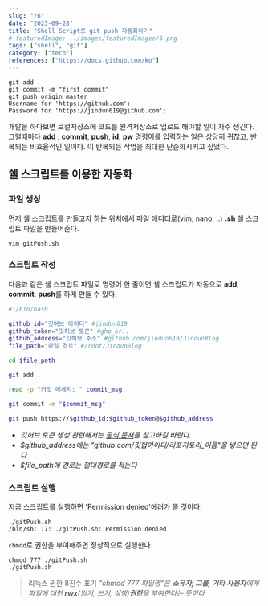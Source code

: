 ```yaml
---
slug: "/6"
date: "2023-09-28"
title: "Shell Script로 git push 자동화하기"
# featuredImage: ../images/featuredImages/6.png
tags: ["shell", "git"]
category: ["tech"]
references: ["https://docs.github.com/ko"]
---
```

```bash{promptUser: root}{promptHost: ubuntu}{outputLines: 4-5}
git add .
git commit -m "first commit"
git push origin master
Username for 'https://github.com':
Password for 'https://jindun619@github.com':
```
개발을 하다보면 로컬저장소에 코드를 원격저장소로 업로드 해야할 일이 자주 생긴다.
그럴때마다 **add** , **commit**, **push**, **id**, **pw** 명령어를 입력하는 일은
상당히 귀찮고, 반복되는 비효율적인 일이다. 이 반복되는 작업을 최대한 단순화시키고 싶었다.

## 쉘 스크립트를 이용한 자동화
### 파일 생성
먼저 쉘 스크립트를 만들고자 하는 위치에서 파일 에디터로(vim, nano, ..) **.sh** 쉘 스크립트 파일을 만들어준다.
```bash{promptUser: root}{promptHost: ubuntu}
vim gitPush.sh
```
### 스크립트 작성
다음과 같은 쉘 스크립트 파일로 명령어 한 줄이면 쉘 스크립트가 자동으로 **add**, **commit**, **push**를 하게 만들 수 있다.
```bash
#!/bin/bash

github_id="깃허브 아이디" #jindun619
github_token="깃허브 토큰" #ghp_kr..
github_address="깃허브 주소" #github.com/jindun619/JindunBlog
file_path="파일 경로" #/root/JindunBlog

cd $file_path

git add .

read -p "커밋 메세지: " commit_msg

git commit -m "$commit_msg"

git push https://$github_id:$github_token@$github_address
```
- *깃허브 토큰 생성 관련해서는 [공식 문서](https://docs.github.com/ko/authentication/keeping-your-account-and-data-secure/managing-your-personal-access-tokens#creating-a-personal-access-token-classic)를 참고하길 바란다.*
- *$github_address에는 "github.com/깃헙아이디/리포지토리_이름"을 넣으면 된다*
- *$file_path에 경로는 절대경로를 적는다*
### 스크립트 실행
지금 스크립트를 실행하면 'Permission denied'에러가 뜰 것이다.
```bash{promptUser: root}{promptHost: ubuntu}{outputLines: 2}
./gitPush.sh
/bin/sh: 17: ./gitPush.sh: Permission denied
```
`chmod`로 권한을 부여해주면 정상적으로 실행한다.
```bash{promptUser: root}{promptHost: ubuntu}
chmod 777 ./gitPush.sh
./gitPush.sh
```
 >리눅스 권한 8진수 표기
 _"chmod 777 파일명"은 **소유자, 그룹, 기타 사용자**에게 파일에 대한 **rwx**(읽기, 쓰기, 실행)**권한**을 부여한다는 뜻이다_